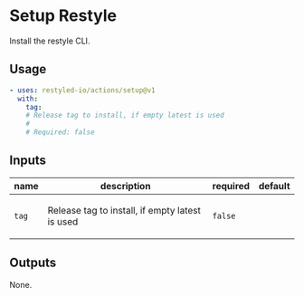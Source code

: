 # Setup Restyle

Install the restyle CLI.

## Usage

```yaml
- uses: restyled-io/actions/setup@v1
  with:
    tag:
    # Release tag to install, if empty latest is used
    #
    # Required: false
```

## Inputs

| name  | description                                            | required | default |
| ------| -------------------------------------------------------| -------- | --------|
| `tag` | <p>Release tag to install, if empty latest is used</p> | `false`  |         |

## Outputs

None.
